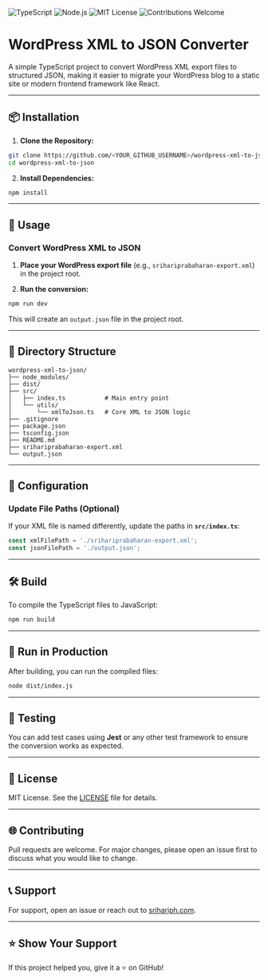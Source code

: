 ![TypeScript](https://img.shields.io/badge/Language-TypeScript-blue?logo=typescript)
![Node.js](https://img.shields.io/badge/Runtime-Node.js-339933?logo=node.js&logoColor=white)
![MIT License](https://img.shields.io/badge/License-MIT-green)
![Contributions Welcome](https://img.shields.io/badge/Contributions-Welcome-brightgreen)

# WordPress XML to JSON Converter

A simple TypeScript project to convert WordPress XML export files to structured JSON, making it easier to migrate your WordPress blog to a static site or modern frontend framework like React.

---

## 📦 Installation

1. **Clone the Repository:**

```bash
git clone https://github.com/<YOUR_GITHUB_USERNAME>/wordpress-xml-to-json.git
cd wordpress-xml-to-json
```

2. **Install Dependencies:**

```bash
npm install
```

---

## 🚀 Usage

### **Convert WordPress XML to JSON**

1. **Place your WordPress export file** (e.g., `srihariprabaharan-export.xml`) in the project root.

2. **Run the conversion:**

```bash
npm run dev
```

This will create an `output.json` file in the project root.

---

## 📂 Directory Structure

```
wordpress-xml-to-json/
├── node_modules/
├── dist/
├── src/
│   ├── index.ts           # Main entry point
│   └── utils/
│       └── xmlToJson.ts   # Core XML to JSON logic
├── .gitignore
├── package.json
├── tsconfig.json
├── README.md
├── srihariprabaharan-export.xml
└── output.json
```

---

## 📝 Configuration

### **Update File Paths (Optional)**

If your XML file is named differently, update the paths in **`src/index.ts`**:

```typescript
const xmlFilePath = './srihariprabaharan-export.xml';
const jsonFilePath = './output.json';
```

---

## 🛠️ Build

To compile the TypeScript files to JavaScript:

```bash
npm run build
```

---

## 🤖 Run in Production

After building, you can run the compiled files:

```bash
node dist/index.js
```

---

## 🧪 Testing

You can add test cases using **Jest** or any other test framework to ensure the conversion works as expected.

---

## 📄 License

MIT License. See the [LICENSE](LICENSE) file for details.

---

## 🌐 Contributing

Pull requests are welcome. For major changes, please open an issue first to discuss what you would like to change.

---

## 📞 Support

For support, open an issue or reach out to [srihariph.com](http://srihariph.com/).

---

## ⭐️ Show Your Support

If this project helped you, give it a ⭐️ on GitHub!
